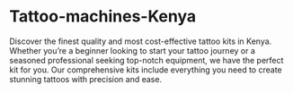 # Tattoo-machines-Kenya
Discover the finest quality and most cost-effective tattoo kits in Kenya. Whether you’re a beginner looking to start your tattoo journey or a seasoned professional seeking top-notch equipment, we have the perfect kit for you. Our comprehensive kits include everything you need to create stunning tattoos with precision and ease. 
